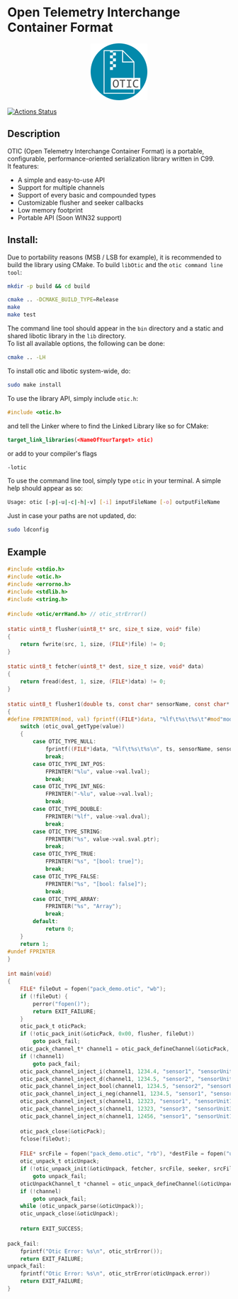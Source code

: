 # Open Telemetry Interchange Container Format  

<p align="center"><img src="https://raw.githubusercontent.com/talpa-io/otic/develop/doc/icon_128.png" alt="otic_logo"></p>


[![Actions Status](https://github.com/talpa-io/otic/workflows/build/badge.svg)](https://github.com/talpa-io/otic/actions)  

## Description  
OTIC (Open Telemetry Interchange Container Format) is a portable, configurable, performance-oriented serialization library 
written in C99.  
It features:  
- A simple and easy-to-use API
- Support for multiple channels
- Support of every basic and compounded types
- Customizable flusher and seeker callbacks
- Low memory footprint  
- Portable API (Soon WIN32 support)

## Install:  
Due to portability reasons (MSB / LSB for example), it is recommended to build the library using CMake.
To build `libOtic` and the `otic command line tool`:  
```bash
mkdir -p build && cd build
```
```bash
cmake .. -DCMAKE_BUILD_TYPE=Release
make 
make test
```
The command line tool should appear in the `bin` directory and a static and shared libotic library in the `lib` 
directory.  
To list all available options, the following can be done:  
```bash
cmake .. -LH
```
To install otic and libotic system-wide, do:
```bash
sudo make install
```  

To use the library API, simply include `otic.h`:
```c
#include <otic.h>
```
and tell the Linker where to find the Linked Library like so for CMake:
```CMake
target_link_libraries(<NameOfYourTarget> otic)
```
or add to your compiler's flags
```bash
-lotic
```  
To use the command line tool, simply type `otic` in your terminal. A simple help should appear as so:  
```bash
Usage: otic [-p|-u|-c|-h|-v] [-i] inputFileName [-o] outputFileName
```  
Just in case your paths are not updated, do:  
```bash
sudo ldconfig
```  

## Example
```c
#include <stdio.h>
#include <otic.h>
#include <errorno.h>
#include <stdlib.h>
#include <string.h>

#include <otic/errHand.h> // otic_strError()

static uint8_t flusher(uint8_t* src, size_t size, void* file)
{
    return fwrite(src, 1, size, (FILE*)file) != 0;
}

static uint8_t fetcher(uint8_t* dest, size_t size, void* data)
{
    return fread(dest, 1, size, (FILE*)data) != 0;
}

static uint8_t flusher1(double ts, const char* sensorName, const char* sensorUnit, const oval_t* value, void* data)
{
#define FPRINTER(mod, val) fprintf((FILE*)data, "%lf\t%s\t%s\t"#mod"mod\n", ts, sensorName, sensorUnit, val)
    switch (otic_oval_getType(value))
    {
        case OTIC_TYPE_NULL:
            fprintf((FILE*)data, "%lf\t%s\t%s\n", ts, sensorName, sensorUnit);
            break;
        case OTIC_TYPE_INT_POS:
            FPRINTER("%lu", value->val.lval);
            break;
        case OTIC_TYPE_INT_NEG:
            FPRINTER("-%lu", value->val.lval);
            break;
        case OTIC_TYPE_DOUBLE:
            FPRINTER("%lf", value->val.dval);
            break;
        case OTIC_TYPE_STRING:
            FPRINTER("%s", value->val.sval.ptr);
            break;
        case OTIC_TYPE_TRUE:
            FPRINTER("%s", "[bool: true]");
            break;
        case OTIC_TYPE_FALSE:
            FPRINTER("%s", "[bool: false]");
            break;
        case OTIC_TYPE_ARRAY:
            FPRINTER("%s", "Array");
            break;
        default:
            return 0;
    }
    return 1;
#undef FPRINTER
}

int main(void)
{  
    FILE* fileOut = fopen("pack_demo.otic", "wb");
    if (!fileOut) {
        perror("fopen()");
        return EXIT_FAILURE;
    }
    otic_pack_t oticPack;
    if (!otic_pack_init(&oticPack, 0x00, flusher, fileOut))
        goto pack_fail;
    otic_pack_channel_t* channel1 = otic_pack_defineChannel(&oticPack, OTIC_CHANNEL_TYPE_SENSOR, 1, 0x00, 2048);
    if (!channel1)
        goto pack_fail;
    otic_pack_channel_inject_i(channel1, 1234.4, "sensor1", "sensorUnit1", 1232434);
    otic_pack_channel_inject_d(channel1, 1234.5, "sensor2", "sensorUnit2", 3.1417);
    otic_pack_channel_inject_bool(channel1, 1234.5, "sensor2", "sensorUnit2", 0);
    otic_pack_channel_inject_i_neg(channel1, 1234.5, "sensor1", "sensorUnit1", 54);
    otic_pack_channel_inject_s(channel1, 12323, "sensor1", "sensorUnit1", "Some string");
    otic_pack_channel_inject_s(channel1, 12323, "sensor3", "sensorUnit3", "Some other string");
    otic_pack_channel_inject_n(channel1, 12456, "sensor1", "sensorUnit1");

    otic_pack_close(&oticPack);
    fclose(fileOut);

    FILE* srcFile = fopen("pack_demo.otic", "rb"), *destFile = fopen("unpack_demo.tsv", "w");
    otic_unpack_t oticUnpack;
    if (!otic_unpack_init(&oticUnpack, fetcher, srcFile, seeker, srcFile))
        goto unpack_fail;
    oticUnpackChannel_t *channel = otic_unpack_defineChannel(&oticUnpack, 1, flusher2, destFile);
    if (!channel)
        goto unpack_fail;
    while (otic_unpack_parse(&oticUnpack));
    otic_unpack_close(&oticUnpack);

    return EXIT_SUCCESS;

pack_fail:
    fprintf("Otic Error: %s\n", otic_strError());
    return EXIT_FAILURE;
unpack_fail:
    fprintf("Otic Error: %s\n", otic_strError(oticUnpack.error))
    return EXIT_FAILURE;
}
```